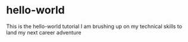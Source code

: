 # hello-world
This is the hello-world tutorial
I am brushing up on my technical skills to land my next career adventure
